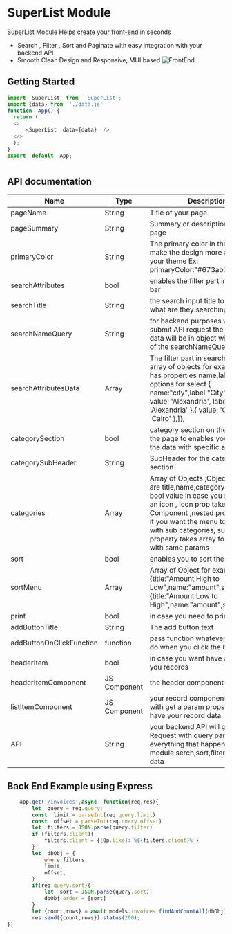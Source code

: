 # SuperList Module

SuperList Module Helps create your front-end in seconds

 - Search , Filter , Sort and Paginate with easy integration with your backend API
 - Smooth Clean Design and Responsive, MUI based 
	 ![FrontEnd](https://imgur.com/l112ctJ.png)

## Getting Started

  ```js script
 import  SuperList  from  'SuperList';
import {data} from  './data.js'
function  App() {
	return (
	<>
		<SuperList  data={data}  />
	</>
	);
}
export  default  App; 
  ```
#

## API documentation
|Name|Type|Description  |
|--|--|--|
| pageName |String  | Title of your page	|
|pageSummary|String | Summary or description of your page
|primaryColor|String|The primary color in the module to make the design more adaptive to your theme Ex: primaryColor:"#673ab7"
|searchAttributes|bool| enables the filter part in the search bar 
|searchTitle|String|the search input title to help user what are they searching for
|searchNameQuery|String|for backend purposes when you submit API request the search field data will be in object with property of the searchNameQuery 
|searchAttributesData|Array| The filter part in search bar is an array of objects	for example Object has properties name,label and options for select	 { name:"city",label:"City",options: [{ value:  'Alexandria', label:  'Alexandria' },{ value:  'Cairo', label:  'Cairo' },]},
|categorySection|bool|category section on the left side of the page to enables you filter all the data with specific attributes
|categorySubHeader|String|SubHeader for the category section
|categories|Array|Array of Objects ;Object properties are title,name,categoryIcon with bool value in case you need to add an icon , Icon prop takes Component ,nested propert is bool if you want the menu to be nested with sub categories, subCategories property takes array for objects with same params
|sort|bool| enables you to sort the list
|sortMenu|Array|Array of Object for example [		{title:"Amount High to Low",name:"amount",sort:"DESC"},{title:"Amount Low to High",name:"amount",sort:"ASC"}]
|print|bool|in case you need to print you rows
|addButtonTitle|String| The add button text
|addButtonOnClickFunction|function| pass function whatever you wanna do when you click the button
|headerItem|bool|in case you want have a header for you records
|headerItemComponent|JS Component| the header component
|listItemComponent|JS Component| your record component design with get a param props.content will have your record data
|API|String| your backend API will ge a GET Request with query params of everything that happens in the module serch,sort,filter,pagination data

## Back End Example using Express
```js script
	app.get('/invoices',async  function(req,res){
		let  query = req.query;
		const  limit = parseInt(req.query.limit)
		const  offset = parseInt(req.query.offset)
		let  filters = JSON.parse(query.filter)
		if (filters.client){
			filters.client = {[Op.like]:`%${filters.client}%`}
		}
		let  dbObj = {
			where:filters,
			limit,
			offset,
		}
		if(req.query.sort){
			let  sort = JSON.parse(query.sort);
			dbObj.order = [sort]
		}
		let {count,rows} = await models.invoices.findAndCountAll(dbObj);
		res.send({count,rows}).status(200);
})
```
